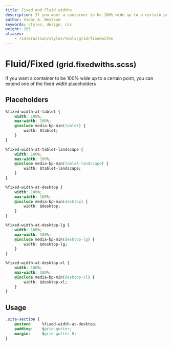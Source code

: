 ```yaml
---
title: Fixed and Fluid widths
description: If you want a container to be 100% wide up to a certain point, you can extend one of the fixed width placeholders
author: Vidar A. Westrum
keywords: styles, design, css
weight: 203
aliases:
    - /interaction/styles/tools/grid/fixedwiths
---
```


# Fluid/Fixed <small>(grid.fixedwiths.scss)</small>

If you want a container to be 100% wide up to a certain point, you can extend one of the fixed width placeholders

## Placeholders

```css
%fixed-width-at-tablet {
    width: 100%;
    max-width: 100%;
    @include media-bp-min(tablet) {
        width: $tablet;
    }
}

%fixed-width-at-tablet-landscape {
    width: 100%;
    max-width: 100%;
    @include media-bp-min(tablet-landscape) {
        width: $tablet-landscape;
    }
}

%fixed-width-at-desktop {
    width: 100%;
    max-width: 100%;
    @include media-bp-min(desktop) {
        width: $desktop;
    }
}

%fixed-width-at-desktop-lg {
    width: 100%;
    max-width: 100%;
    @include media-bp-min(desktop-lg) {
        width: $desktop-lg;
    }
}

%fixed-width-at-desktop-xl {
    width: 100%;
    max-width: 100%;
    @include media-bp-min(desktop-xl) {
        width: $desktop-xl;
    }
}
```

## Usage

```css
.site-section {
    @extend     %fixed-width-at-desktop;
    padding:    $grid-gutter;
    margin:     $grid-gutter 0;
}
```
